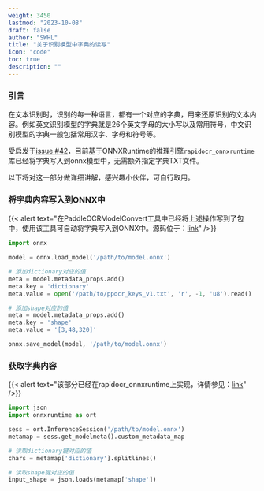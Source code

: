 ```yaml
---
weight: 3450
lastmod: "2023-10-08"
draft: false
author: "SWHL"
title: "关于识别模型中字典的读写"
icon: "code"
toc: true
description: ""
---
```


### 引言
在文本识别时，识别的每一种语言，都有一个对应的字典，用来还原识别的文本内容。例如英文识别模型的字典就是26个英文字母的大小写以及常用符号，中文识别模型的字典一般包括常用汉字、字母和符号等。

受启发于[issue #42](https://github.com/RapidAI/RapidOCR/issues/42)，目前基于ONNXRuntime的推理引擎`rapidocr_onnxruntime`库已经将字典写入到onnx模型中，无需额外指定字典TXT文件。

以下将对这一部分做详细讲解，感兴趣小伙伴，可自行取用。

### 将字典内容写入到ONNX中
{{< alert text="在PaddleOCRModelConvert工具中已经将上述操作写到了包中，使用该工具可自动将字典写入到ONNX中。源码位于：[link](https://github.com/RapidAI/PaddleOCRModelConvert/blob/64a66ebe8c6147f0bacc5e0dd22a0809cad332e6/paddleocr_convert/main.py#L51)" />}}

```python {linenos=table}
import onnx

model = onnx.load_model('/path/to/model.onnx')

# 添加dictionary对应的值
meta = model.metadata_props.add()
meta.key = 'dictionary'
meta.value = open('/path/to/ppocr_keys_v1.txt', 'r', -1, 'u8').read()

# 添加shape对应的值
meta = model.metadata_props.add()
meta.key = 'shape'
meta.value = '[3,48,320]'

onnx.save_model(model, '/path/to/model.onnx')
```

### 获取字典内容
{{< alert text="该部分已经在rapidocr_onnxruntime上实现，详情参见：[link](https://github.com/RapidAI/RapidOCR/blob/37e49c6ae25135a339b208f9ac64382ee7d4d688/python/rapidocr_onnxruntime/ch_ppocr_v3_rec/text_recognize.py#L31-L32)" />}}

```python {linenos=table}
import json
import onnxruntime as ort

sess = ort.InferenceSession('/path/to/model.onnx')
metamap = sess.get_modelmeta().custom_metadata_map

# 读取dictionary键对应的值
chars = metamap['dictionary'].splitlines()

# 读取shape键对应的值
input_shape = json.loads(metamap['shape'])
```
